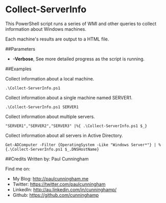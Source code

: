 # Collect-ServerInfo
This PowerShell script runs a series of WMI and other queries to collect information about Windows machines.

Each machine's results are output to a HTML file.

##Parameters
- **-Verbose**, See more detailed progress as the script is running.

##Examples

Collect information about a local machine.
```
.\Collect-ServerInfo.ps1
```



Collect information about a single machine named SERVER1.
```
.\Collect-ServerInfo.ps1 SERVER1
```

Collect information about multiple servers.
```
"SERVER1","SERVER2","SERVER3" |%{ .\Collect-ServerInfo.ps1 $_}
```

Collect information about all servers in Active Directory.
```
Get-ADComputer -Filter {OperatingSystem -Like "Windows Server*"} | %{.\Collect-ServerInfo.ps1 $_.DNSHostName}
```

##Credits
Written by: Paul Cunningham

Find me on:

* My Blog:	http://paulcunningham.me
* Twitter:	https://twitter.com/paulcunningham
* LinkedIn:	http://au.linkedin.com/in/cunninghamp/
* Github:	https://github.com/cunninghamp

